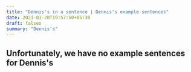 ```yaml
---
title: "Dennis's in a sentence | Dennis's example sentences"
date: 2021-01-20T19:57:50+05:30
draft: falses
summary: "Dennis's"
---
```

## Unfortunately, we have no example sentences for Dennis's                 
